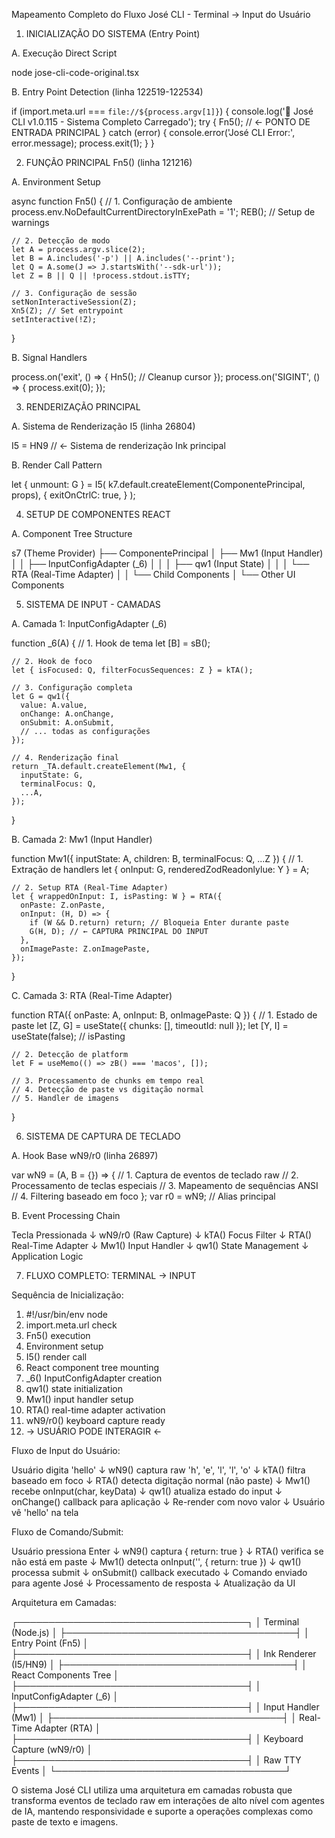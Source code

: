 Mapeamento Completo do Fluxo José CLI - Terminal → Input do Usuário

  1. INICIALIZAÇÃO DO SISTEMA (Entry Point)

  A. Execução Direct Script

  node jose-cli-code-original.tsx

  B. Entry Point Detection (linha 122519-122534)

  if (import.meta.url === `file://${process.argv[1]}`) {
    console.log('🚀 José CLI v1.0.115 - Sistema Completo Carregado');
    try {
      Fn5(); // ← PONTO DE ENTRADA PRINCIPAL
    } catch (error) {
      console.error('José CLI Error:', error.message);
      process.exit(1);
    }
  }

  2. FUNÇÃO PRINCIPAL Fn5() (linha 121216)

  A. Environment Setup

  async function Fn5() {
    // 1. Configuração de ambiente
    process.env.NoDefaultCurrentDirectoryInExePath = '1';
    REB(); // Setup de warnings

    // 2. Detecção de modo
    let A = process.argv.slice(2);
    let B = A.includes('-p') || A.includes('--print');
    let Q = A.some(J => J.startsWith('--sdk-url'));
    let Z = B || Q || !process.stdout.isTTY;

    // 3. Configuração de sessão
    setNonInteractiveSession(Z);
    Xn5(Z); // Set entrypoint
    setInteractive(!Z);
  }

  B. Signal Handlers

  process.on('exit', () => {
    Hn5(); // Cleanup cursor
  });
  process.on('SIGINT', () => {
    process.exit(0);
  });

  3. RENDERIZAÇÃO PRINCIPAL

  A. Sistema de Renderização I5 (linha 26804)

  I5 = HN9 // ← Sistema de renderização Ink principal

  B. Render Call Pattern

  let { unmount: G } = I5(
    k7.default.createElement(ComponentePrincipal, props),
    {
      exitOnCtrlC: true,
    }
  );

  4. SETUP DE COMPONENTES REACT

  A. Component Tree Structure

  s7 (Theme Provider)
  ├── ComponentePrincipal
  │   ├── Mw1 (Input Handler)
  │   │   ├── InputConfigAdapter (_6)
  │   │   │   ├── qw1 (Input State)
  │   │   │   └── RTA (Real-Time Adapter)
  │   │   └── Child Components
  │   └── Other UI Components

  5. SISTEMA DE INPUT - CAMADAS

  A. Camada 1: InputConfigAdapter (_6)

  function _6(A) {
    // 1. Hook de tema
    let [B] = sB();

    // 2. Hook de foco
    let { isFocused: Q, filterFocusSequences: Z } = kTA();

    // 3. Configuração completa
    let G = qw1({
      value: A.value,
      onChange: A.onChange,
      onSubmit: A.onSubmit,
      // ... todas as configurações
    });

    // 4. Renderização final
    return _TA.default.createElement(Mw1, {
      inputState: G,
      terminalFocus: Q,
      ...A,
    });
  }

  B. Camada 2: Mw1 (Input Handler)

  function Mw1({ inputState: A, children: B, terminalFocus: Q, ...Z }) {
    // 1. Extração de handlers
    let { onInput: G, renderedZodReadonlylue: Y } = A;

    // 2. Setup RTA (Real-Time Adapter)
    let { wrappedOnInput: I, isPasting: W } = RTA({
      onPaste: Z.onPaste,
      onInput: (H, D) => {
        if (W && D.return) return; // Bloqueia Enter durante paste
        G(H, D); // ← CAPTURA PRINCIPAL DO INPUT
      },
      onImagePaste: Z.onImagePaste,
    });
  }

  C. Camada 3: RTA (Real-Time Adapter)

  function RTA({ onPaste: A, onInput: B, onImagePaste: Q }) {
    // 1. Estado de paste
    let [Z, G] = useState({ chunks: [], timeoutId: null });
    let [Y, I] = useState(false); // isPasting

    // 2. Detecção de platform
    let F = useMemo(() => zB() === 'macos', []);

    // 3. Processamento de chunks em tempo real
    // 4. Detecção de paste vs digitação normal
    // 5. Handler de imagens
  }

  6. SISTEMA DE CAPTURA DE TECLADO

  A. Hook Base wN9/r0 (linha 26897)

  var wN9 = (A, B = {}) => {
    // 1. Captura de eventos de teclado raw
    // 2. Processamento de teclas especiais
    // 3. Mapeamento de sequências ANSI
    // 4. Filtering baseado em foco
  };
  var r0 = wN9; // Alias principal

  B. Event Processing Chain

  Tecla Pressionada
        ↓
  wN9/r0 (Raw Capture)
        ↓
  kTA() Focus Filter
        ↓
  RTA() Real-Time Adapter
        ↓
  Mw1() Input Handler
        ↓
  qw1() State Management
        ↓
  Application Logic

  7. FLUXO COMPLETO: TERMINAL → INPUT

  Sequência de Inicialização:

  1. #!/usr/bin/env node
  2. import.meta.url check
  3. Fn5() execution
  4. Environment setup
  5. I5() render call
  6. React component tree mounting
  7. _6() InputConfigAdapter creation
  8. qw1() state initialization
  9. Mw1() input handler setup
  10. RTA() real-time adapter activation
  11. wN9/r0() keyboard capture ready
  12. → USUÁRIO PODE INTERAGIR ←

  Fluxo de Input do Usuário:

  Usuário digita 'hello'
        ↓
  wN9() captura raw 'h', 'e', 'l', 'l', 'o'
        ↓
  kTA() filtra baseado em foco
        ↓
  RTA() detecta digitação normal (não paste)
        ↓
  Mw1() recebe onInput(char, keyData)
        ↓
  qw1() atualiza estado do input
        ↓
  onChange() callback para aplicação
        ↓
  Re-render com novo valor
        ↓
  Usuário vê 'hello' na tela

  Fluxo de Comando/Submit:

  Usuário pressiona Enter
        ↓
  wN9() captura { return: true }
        ↓
  RTA() verifica se não está em paste
        ↓
  Mw1() detecta onInput('', { return: true })
        ↓
  qw1() processa submit
        ↓
  onSubmit() callback executado
        ↓
  Comando enviado para agente José
        ↓
  Processamento de resposta
        ↓
  Atualização da UI

  Arquitetura em Camadas:

  ┌─────────────────────────────────────┐
  │           Terminal (Node.js)        │
  ├─────────────────────────────────────┤
  │        Entry Point (Fn5)            │
  ├─────────────────────────────────────┤
  │       Ink Renderer (I5/HN9)         │
  ├─────────────────────────────────────┤
  │       React Components Tree         │
  ├─────────────────────────────────────┤
  │    InputConfigAdapter (_6)          │
  ├─────────────────────────────────────┤
  │      Input Handler (Mw1)            │
  ├─────────────────────────────────────┤
  │   Real-Time Adapter (RTA)           │
  ├─────────────────────────────────────┤
  │   Keyboard Capture (wN9/r0)         │
  ├─────────────────────────────────────┤
  │        Raw TTY Events               │
  └─────────────────────────────────────┘

  O sistema José CLI utiliza uma arquitetura em camadas robusta que transforma eventos de teclado raw em interações de alto nível com agentes de IA, mantendo responsividade e suporte a operações
  complexas como paste de texto e imagens.
